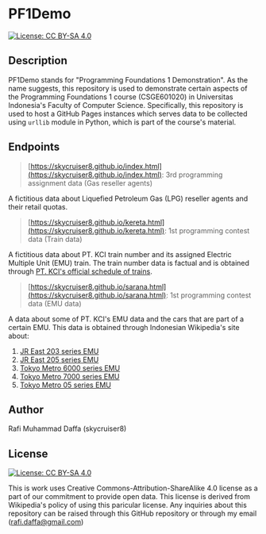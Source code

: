 # PF1Demo

[![License: CC BY-SA 4.0](https://img.shields.io/badge/License-CC%20BY--SA%204.0-lightgrey.svg)](https://creativecommons.org/licenses/by-sa/4.0/)

## Description

PF1Demo stands for "Programming Foundations 1 Demonstration". As the name suggests, this repository is used to demonstrate certain aspects of the Programming Foundations 1 course (CSGE601020) in Universitas Indonesia's Faculty of Computer Science. Specifically, this repository is used to host a GitHub Pages instances which serves data to be collected using <code>urllib</code> module in Python, which is part of the course's material.

## Endpoints

> [https://skycruiser8.github.io/index.html](https://skycruiser8.github.io/index.html): 3rd programming assignment data (Gas reseller agents)

A fictitious data about Liquefied Petroleum Gas (LPG) reseller agents and their retail quotas.

> [https://skycruiser8.github.io/kereta.html](https://skycruiser8.github.io/kereta.html): 1st programming contest data (Train data)

A fictitious data about PT. KCI train number and its assigned Electric Multiple Unit (EMU) train.
The train number data is factual and is obtained through [PT. KCI's official schedule of trains](http://www.krl.co.id/unduh-jadwal-terbaru-krl-6/).

> [https://skycruiser8.github.io/sarana.html](https://skycruiser8.github.io/sarana.html): 1st programming contest data (EMU data)

A data about some of PT. KCI's EMU data and the cars that are part of a certain EMU.
This data is obtained through Indonesian Wikipedia's site about: 
1. [JR East 203 series EMU](https://id.wikipedia.org/wiki/Kereta_rel_listrik_JR_East_seri_203)
2. [JR East 205 series EMU](https://id.wikipedia.org/wiki/Kereta_rel_listrik_JR_East_seri_205)
3. [Tokyo Metro 6000 series EMU](https://id.wikipedia.org/wiki/Kereta_rel_listrik_Tokyo_Metro_seri_6000)
4. [Tokyo Metro 7000 series EMU](https://id.wikipedia.org/wiki/Kereta_rel_listrik_Tokyo_Metro_seri_7000)
5. [Tokyo Metro 05 series EMU](https://id.wikipedia.org/wiki/Kereta_rel_listrik_Tokyo_Metro_seri_05)

## Author

Rafi Muhammad Daffa (skycruiser8)

## License

[![License: CC BY-SA 4.0](https://img.shields.io/badge/License-CC%20BY--SA%204.0-lightgrey.svg)](https://creativecommons.org/licenses/by-sa/4.0/)

This is work uses Creative Commons-Attribution-ShareAlike 4.0 license as a part of our commitment to provide open data. This license is derived from Wikipedia's policy of using this paricular license. Any inquiries about this repository can be raised through this GitHub repository or through my email (rafi.daffa@gmail.com)
